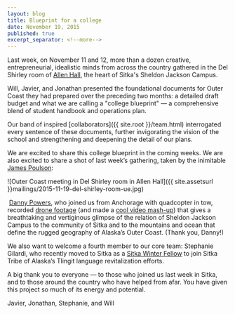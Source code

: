 ```yaml
---
layout: blog
title: Blueprint for a college
date: November 19, 2015
published: true
excerpt_separator: <!--more-->
---
```


Last week, on November 11 and 12, more than a dozen creative, entrepreneurial, idealistic minds from across the country gathered in the Del Shirley room of [Allen Hall](http://sitkafineartscamp.org/facilities/allen-hall-2/), the heart of Sitka's Sheldon Jackson Campus.

Will, Javier, and Jonathan presented  the foundational documents for Outer Coast they had prepared over the preceding two months: a detailed draft budget and what we are calling a "college blueprint" — a comprehensive blend of student handbook and operations plan.

Our band of inspired [collaborators]({{ site.root }}/team.html) interrogated every sentence of these documents, further invigorating the vision of the school and strengthening and deepening the detail of our plans.

We are excited to share this college blueprint in the coming weeks. We are also excited to share a shot of last week’s gathering, taken by the inimitable [James Poulson](http://www.alaskapublic.org/2015/04/24/ak-the-sitka-sentinel-remains-a-family-affair/):

![Outer Coast meeting in Del Shirley room in Allen Hall]({{ site.assetsurl }}mailings/2015-11-19-del-shirley-room-ue.jpg)

<!--more-->
​
[Danny Powers](http://www.newsminer.com/features/outdoors/alaska-mountain-wilderness-classic-not-kind-to-fairbanks-racer/article_49e48df8-ef7c-11e2-8b2b-0019bb30f31a.html), who joined us from Anchorage with quadcopter in tow, recorded [drone footage](https://drive.google.com/file/d/0B4DptdF75JoITlR1Rkc4S0hWbjA/view?usp=sharing) (and made a [cool video mash-up](https://www.dropbox.com/s/na0tcxuj82nlnb4/OCC-FirstMeetingVideoDraft.mov?dl=0)) that gives a breathtaking and vertiginous glimpse of the relation of Sheldon Jackson Campus to the community of Sitka and to the mountains and ocean that define the rugged geography of Alaska’s Outer Coast. (Thank you, Danny!)

We also want to welcome a fourth member to our core team: Stephanie Gilardi, who recently moved to Sitka as a [Sitka Winter Fellow](http://bulldogsonbaranof.com/service-fellowships/) to join Sitka Tribe of Alaska’s Tlingit language revitalization efforts.

A big thank you to everyone — to those who joined us last week in Sitka, and to those around the country who have helped from afar. You have given this project so much of its energy and potential.

Javier, Jonathan, Stephanie, and Will
